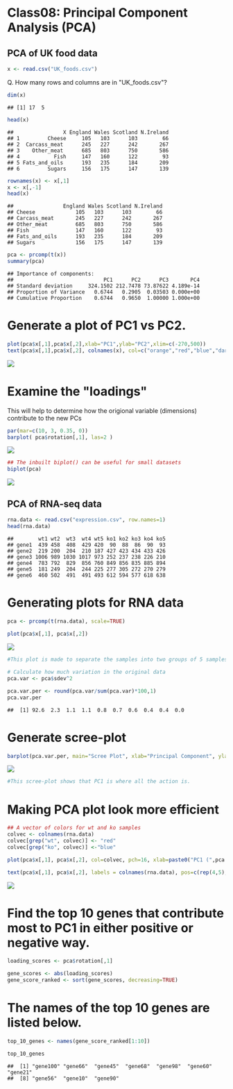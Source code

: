 Class08: Principal Component Analysis (PCA)
================

PCA of UK food data
-------------------

``` r
x <- read.csv("UK_foods.csv")
```

Q. How many rows and columns are in "UK\_foods.csv"?

``` r
dim(x)
```

    ## [1] 17  5

``` r
head(x)
```

    ##                X England Wales Scotland N.Ireland
    ## 1         Cheese     105   103      103        66
    ## 2  Carcass_meat      245   227      242       267
    ## 3    Other_meat      685   803      750       586
    ## 4           Fish     147   160      122        93
    ## 5 Fats_and_oils      193   235      184       209
    ## 6         Sugars     156   175      147       139

``` r
rownames(x) <- x[,1]
x <- x[,-1]
head(x)
```

    ##                England Wales Scotland N.Ireland
    ## Cheese             105   103      103        66
    ## Carcass_meat       245   227      242       267
    ## Other_meat         685   803      750       586
    ## Fish               147   160      122        93
    ## Fats_and_oils      193   235      184       209
    ## Sugars             156   175      147       139

``` r
pca <- prcomp(t(x))
summary(pca)
```

    ## Importance of components:
    ##                             PC1      PC2      PC3       PC4
    ## Standard deviation     324.1502 212.7478 73.87622 4.189e-14
    ## Proportion of Variance   0.6744   0.2905  0.03503 0.000e+00
    ## Cumulative Proportion    0.6744   0.9650  1.00000 1.000e+00

Generate a plot of PC1 vs PC2.
==============================

``` r
plot(pca$x[,1],pca$x[,2],xlab="PC1",ylab="PC2",xlim=c(-270,500))
text(pca$x[,1],pca$x[,2], colnames(x), col=c("orange","red","blue","darkgreen"))
```

![](class08_files/figure-markdown_github/unnamed-chunk-6-1.png)

Examine the "loadings"
======================

This will help to determine how the origional variable (dimensions) contribute to the new PCs

``` r
par(mar=c(10, 3, 0.35, 0))
barplot( pca$rotation[,1], las=2 )
```

![](class08_files/figure-markdown_github/unnamed-chunk-7-1.png)

``` r
## The inbuilt biplot() can be useful for small datasets 
biplot(pca)
```

![](class08_files/figure-markdown_github/unnamed-chunk-8-1.png)

PCA of RNA-seq data
-------------------

``` r
rna.data <- read.csv("expression.csv", row.names=1)
head(rna.data)
```

    ##        wt1 wt2  wt3  wt4 wt5 ko1 ko2 ko3 ko4 ko5
    ## gene1  439 458  408  429 420  90  88  86  90  93
    ## gene2  219 200  204  210 187 427 423 434 433 426
    ## gene3 1006 989 1030 1017 973 252 237 238 226 210
    ## gene4  783 792  829  856 760 849 856 835 885 894
    ## gene5  181 249  204  244 225 277 305 272 270 279
    ## gene6  460 502  491  491 493 612 594 577 618 638

Generating plots for RNA data
=============================

``` r
pca <- prcomp(t(rna.data), scale=TRUE)
 
plot(pca$x[,1], pca$x[,2])
```

![](class08_files/figure-markdown_github/unnamed-chunk-10-1.png)

``` r
#This plot is made to separate the samples into two groups of 5 samples each. 
```

``` r
# Calculate how much variation in the original data
pca.var <- pca$sdev^2

pca.var.per <- round(pca.var/sum(pca.var)*100,1)
pca.var.per
```

    ##  [1] 92.6  2.3  1.1  1.1  0.8  0.7  0.6  0.4  0.4  0.0

Generate scree-plot
===================

``` r
barplot(pca.var.per, main="Scree Plot", xlab="Principal Component", ylab="Percent Variation")
```

![](class08_files/figure-markdown_github/unnamed-chunk-12-1.png)

``` r
#This scree-plot shows that PC1 is where all the action is.  
```

Making PCA plot look more efficient
===================================

``` r
## A vector of colors for wt and ko samples
colvec <- colnames(rna.data)
colvec[grep("wt", colvec)] <- "red"
colvec[grep("ko", colvec)] <-"blue"

plot(pca$x[,1], pca$x[,2], col=colvec, pch=16, xlab=paste0("PC1 (",pca.var.per[1], "%)"),ylab=paste0("PC2 (",pca.var.per[2], "%)"))

text(pca$x[,1], pca$x[,2], labels = colnames(rna.data), pos=c(rep(4,5), rep(2,5)))
```

![](class08_files/figure-markdown_github/unnamed-chunk-13-1.png)

Find the top 10 genes that contribute most to PC1 in either positive or negative way.
=====================================================================================

``` r
loading_scores <- pca$rotation[,1]

gene_scores <- abs(loading_scores) 
gene_score_ranked <- sort(gene_scores, decreasing=TRUE)
```

The names of the top 10 genes are listed below.
===============================================

``` r
top_10_genes <- names(gene_score_ranked[1:10])

top_10_genes 
```

    ##  [1] "gene100" "gene66"  "gene45"  "gene68"  "gene98"  "gene60"  "gene21" 
    ##  [8] "gene56"  "gene10"  "gene90"
